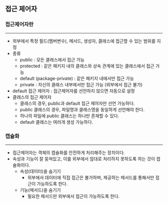 ## 접근 제어자

### 접근제어자란

---
- 외부에서 특정 필드(멤버변수), 메서드, 생성자, 클래스에 접근할 수 있는 범위를 지정
- 종류
  - public : 모든 클래스에서 접근 가능
  - protected : 같은 패키지 내의 클래스와 상속 관계에 있는 클래스에서 접근 가능
  - default (package-private) : 같은 패키지 내에서만 접근 가능
  - private : 자신의 클래스 내부에서만 접근 가능 (외부에서 접근 불가)
- default 접근 제어자 : 접근제어자를 선언하지 않으면 자동으로 설정
- 클래스의 접근 제어자
  - 클래스의 경우, public과 default 접근 제어자만 선언 가능하다.
  - public 클래스의 경우, 파일명과 클래스명을 동일하게 선언해야 한다.
  - 하나의 파일에 public 클래스는 하나만 존재할 수 있다.
  - default 클래스는 여러개 생성 가능하다.

### 캡슐화

---
- 접근제어자는 객체의 캡슐화를 안전하게 처리해주는 장치이다.
- 속성과 기능이 잘 뭉쳐있고, 이를 외부에서 맘대로 처리하지 못하도록 하는 것이 캡슐화이다.
  - 속성(데이터)을 숨기기
    - 외부에서 데이터에 직접 접근은 불가하며, 제공하는 메서드를 통해서만 접근이 가능하도록 한다.
  - 기능(메서드)을 숨기기
    - 필요한 메서드만 외부에서 접근이 가능하도록 한다.